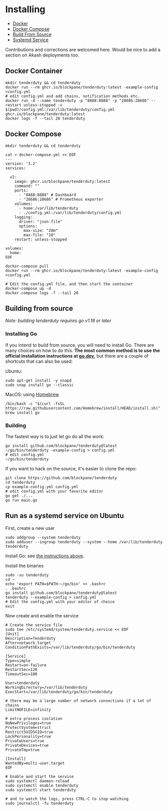 # Installing

* [Docker](#docker-container)
* [Docker Compose](#docker-compose)
* [Build From Source](#building-from-source)
* [Systemd Service](#run-as-a-systemd-service-on-ubuntu)

Contributions and corrections are welcomed here. Would be nice to add a section on Akash deployments too.

## Docker Container

```shell
mkdir tenderduty && cd tenderduty
docker run --rm ghcr.io/blockpane/tenderduty:latest -example-config >config.yml
# edit config.yml and add chains, notification methods etc.
docker run -d --name tenderduty -p "8888:8888" -p "28686:28686" --restart unless-stopped -v $(pwd)/config.yml:/var/lib/tenderduty/config.yml ghcr.io/blockpane/tenderduty:latest
docker logs -f --tail 20 tenderduty
```

## Docker Compose

```shell
mkdir tenderduty && cd tenderduty

cat > docker-compose.yml << EOF
---
version: '3.2'
services:

  v2:
    image: ghcr.io/blockpane/tenderduty:latest
    command: ""
    ports:
      - "8888:8888" # Dashboard
      - "28686:28686" # Prometheus exporter
    volumes:
      - home:/var/lib/tenderduty
      - ./config.yml:/var/lib/tenderduty/config.yml
    logging:
      driver: "json-file"
      options:
        max-size: "20m"
        max-file: "10"
    restart: unless-stopped

volumes:
  home:
EOF

docker-compose pull
docker run --rm ghcr.io/blockpane/tenderduty:latest -example-config >config.yml

# Edit the config.yml file, and then start the container
docker-compose up -d
docker-compose logs -f --tail 20
```

## Building from source

*Note: building tenderduty requires go v1.18 or later*

### Installing Go

If you intend to build from source, you will need to install Go. There are many choices on how to do this. **The most common method is to use the official installation instructions at [go.dev](https://go.dev/doc/install),** but there are a couple of shortcuts that can also be used:

Ubuntu:
```shell
sudo apt-get install -y snapd
sudo snap install go --classic
```

MacOS: using [Homebrew](https://brew.sh)
```shell
/bin/bash -c "$(curl -fsSL https://raw.githubusercontent.com/Homebrew/install/HEAD/install.sh)"
brew install go
```

### Building

The fastest way is to just let go do all the work:

```shell
go install github.com/blockpane/tenderduty@latest
~/go/bin/tenderduty -example-config > config.yml
# edit config.yml
~/go/bin/tenderduty
```

If you want to hack on the source, it's easier to clone the repo:

```
git clone https://github.com/blockpane/tenderduty
cd tenderduty
cp example-config.yml config.yml
# edit config.yml with your favorite editor
go get ./...
go run main.go
```

## Run as a systemd service on Ubuntu

First, create a new user

```shell
sudo addgroup --system tenderduty 
sudo adduser --ingroup tenderduty --system --home /var/lib/tenderduty tenderduty
```

Install Go: see [the instructions above](#installing-go).

Install the binaries

```shell
sudo -su tenderduty
cd ~
echo 'export PATH=$PATH:~/go/bin' >> .bashrc
. .bashrc
go install github.com/blockpane/tenderduty@latest
tenderduty --example-config > config.yml
# Edit the config.yml with your editor of choice
exit
```

Now create and enable the service

```shell
# Create the service file
sudo tee /etc/systemd/system/tenderduty.service << EOF
[Unit]
Description=Tenderduty
After=network.target
ConditionPathExists=/var/lib/tenderduty/go/bin/tenderduty

[Service]
Type=simple
Restart=on-failure
RestartSec=120
TimeoutSec=180

User=tenderduty
WorkingDirectory=/var/lib/tenderduty
ExecStart=/var/lib/tenderduty/go/bin/tenderduty

# there may be a large number of network connections if a lot of chains
LimitNOFILE=infinity

# extra process isolation
NoNewPrivileges=true
ProtectSystem=strict
RestrictSUIDSGID=true
LockPersonality=true
PrivateUsers=true
PrivateDevices=true
PrivateTmp=true

[Install]
WantedBy=multi-user.target
EOF

# Enable and start the service
sudo systemctl daemon-reload
sudo systemctl enable tenderduty
sudo systemctl start tenderduty

# and to watch the logs, press CTRL-C to stop watching
sudo journalctl -fu tenderduty

```